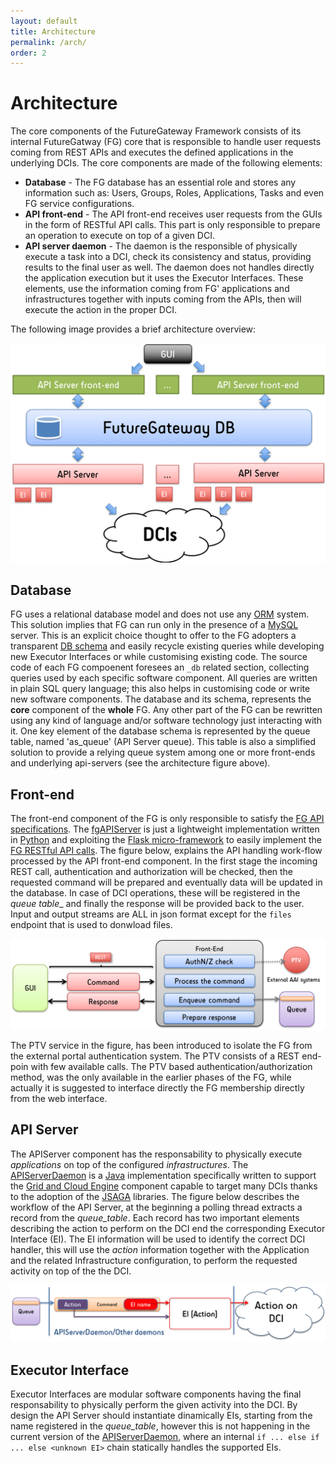 ```yaml
---
layout: default
title: Architecture
permalink: /arch/
order: 2
---
```


# Architecture
The core components of the FutureGateway Framework consists of its internal FutureGatway (FG) core that is responsible to handle user requests coming from REST APIs and executes the defined applications in the underlying DCIs. The core components are made of the following elements:

* **Database** - The FG database has an essential role and stores any information such as: Users, Groups, Roles, Applications, Tasks and even FG service configurations.
* **API front-end** - The API front-end receives user requests from the GUIs in the form of RESTful API calls. This part is only responsible to prepare an operation to execute on top of a given DCI.
* **API server daemon** - The daemon is the responsible of physically execute a task into a DCI, check its consistency and status, providing results to the final user as well. The daemon does not handles directly the application execution but it uses the Executor Interfaces. These elements, use the information  coming from FG' applications and infrastructures together with inputs coming from the APIs, then will execute the action in the proper DCI.

The following image provides a brief architecture overview:

![FGSG](/images/FG_arch.png)

## Database
FG uses a relational database model and does not use any [ORM][ORM] system. This solution implies that FG can run only in the presence of a [MySQL][MYSQL] server. This is an explicit choice thought to offer to the FG adopters a transparent [DB schema][FGDB] and easily recycle existing queries while developing new Executor Interfaces or while customising existing code.
The source code of each FG compoenent foresees an `_db` related section, collecting queries used by each specific software component. All queries are written in plain SQL query language; this also helps in customising code or write new software components.
The database and its schema, represents the **core** component of the **whole** FG. Any other part of the FG can be rewritten using any kind of language and/or software technology just interacting with it.
One key element of the database schema is represented by the queue table, named 'as_queue' (API Server queue). This table is also a simplified solution to provide a relying queue system among one or more front-ends and underlying api-servers (see the architecture figure above).

## Front-end
The front-end component of the FG is only responsible to satisfy the [FG API specifications][FGAPISPECS]. The [fgAPIServer][FGAPISERVER] is just a lightweight implementation written in [Python][PYTHON] and exploiting the [Flask micro-framework][FLASK] to easily implement the [FG RESTful API calls](/fgfapis/).
The figure below, explains the API handling work-flow processed by the API front-end component. In the first stage the incoming REST call, authentication and authorization will be checked, then the requested command will be prepared and eventually data will be updated in the database. In case of DCI operations, these will be registered in the _queue table__ and finally the response will be provided back to the user. Input and output streams are ALL in json format except for the `files` endpoint that is used to donwload files.

![Front-end architecture](/images/front-end-arch.png)

The PTV service in the figure, has been introduced to isolate the FG from the external portal authentication system. The PTV consists of a REST end-poin with few available calls. The PTV based authentication/authorization method, was the only available in the earlier phases of the FG, while actually it is suggested to interface directly the FG membership directly from the web interface.

## API Server
The APIServer component has the responsability to physically execute _applications_ on top of the configured _infrastructures_. The [APIServerDaemon][APISRVDAEMON] is a [Java][JAVA] implementation specifically written to support the [Grid and Cloud Engine][GNCENG] component capable to target many DCIs thanks to the adoption of the [JSAGA][JSAGA] libraries.
The figure below describes the workflow of the API Server, at the beginning a polling thread extracts a record from the _queue_table_. Each record has two important elements describing the action to perform on the DCI end the corresponding Executor Interface (EI).
The EI information will be used to identify the correct DCI handler, this will use the _action_ information together with the Application and the related Infrastructure configuration, to perform the requested activity on top of the the DCI.

![Back-end architecture](/images/back-end-arch.png)


## Executor Interface
Executor Interfaces are modular software components having the final responsability to physically perform the given activity into the DCI. By design the API Server should instantiate dinamically EIs, starting from the name registered in the _queue_table_, however this is not happening in the current version of the [APIServerDaemon][APISRVDAEMON], where an internal `if ... else if ... else <unknown EI>` chain statically handles the supported EIs.

[BREW]: https://brew.sh
[APACHE2]: https://www.apache.org/licenses/LICENSE-2.0
[GITHUB]: https://github.com
[ORM]: https://en.wikipedia.org/wiki/Object-relational_mapping
[MYSQL]: https://www.mysql.com
[FGDB]: https://github.com/FutureGatewayFramework/fgAPIServer/blob/master/fgapiserver_db.sql
[FGAPISPECS]: http://docs.fgapis.apiary.io/#
[FGAPISERVER]: https://github.com/FutureGatewayFramework/fgAPIServer
[FLASK]: http://flask.pocoo.org
[PYTHON]: https://www.python.org
[JAVA]: https://www.java.com/en/ 
[PYTHON]: https://www.python.org
[APISRVDAEMON]: https://github.com/FutureGatewayFramework/APIServerDaemon
[GNCENG]: https://github.com/csgf/grid-and-cloud-engine/tree/FutureGateway
[JSAGA]: http://software.in2p3.fr/jsaga/latest-release/
